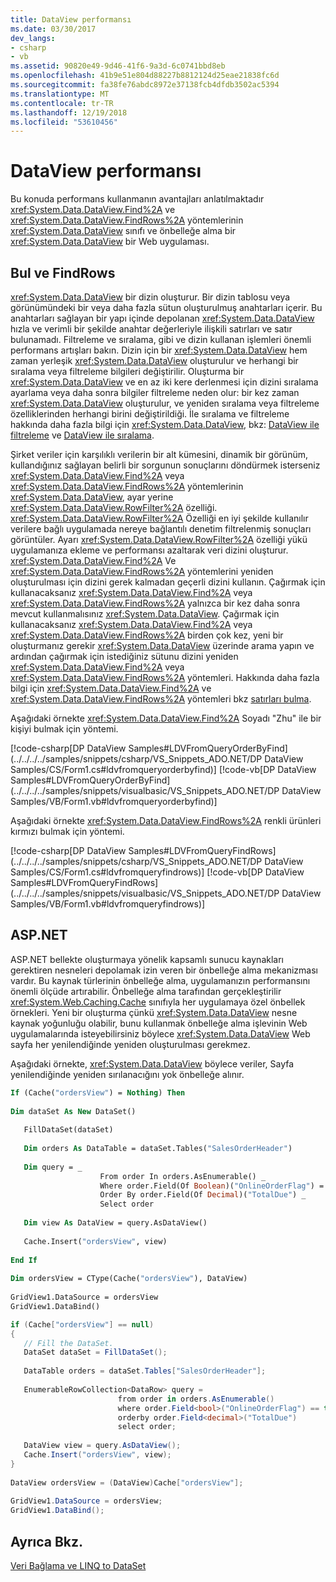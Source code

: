 ```yaml
---
title: DataView performansı
ms.date: 03/30/2017
dev_langs:
- csharp
- vb
ms.assetid: 90820e49-9d46-41f6-9a3d-6c0741bbd8eb
ms.openlocfilehash: 41b9e51e804d88227b8812124d25eae21838fc6d
ms.sourcegitcommit: fa38fe76abdc8972e37138fcb4dfdb3502ac5394
ms.translationtype: MT
ms.contentlocale: tr-TR
ms.lasthandoff: 12/19/2018
ms.locfileid: "53610456"
---
```

# <a name="dataview-performance"></a>DataView performansı
Bu konuda performans kullanmanın avantajları anlatılmaktadır <xref:System.Data.DataView.Find%2A> ve <xref:System.Data.DataView.FindRows%2A> yöntemlerinin <xref:System.Data.DataView> sınıfı ve önbelleğe alma bir <xref:System.Data.DataView> bir Web uygulaması.  
  
## <a name="find-and-findrows"></a>Bul ve FindRows  
 <xref:System.Data.DataView> bir dizin oluşturur. Bir dizin tablosu veya görünümündeki bir veya daha fazla sütun oluşturulmuş anahtarları içerir. Bu anahtarları sağlayan bir yapı içinde depolanan <xref:System.Data.DataView> hızla ve verimli bir şekilde anahtar değerleriyle ilişkili satırları ve satır bulunamadı. Filtreleme ve sıralama, gibi ve dizin kullanan işlemleri önemli performans artışları bakın. Dizin için bir <xref:System.Data.DataView> hem zaman yerleşik <xref:System.Data.DataView> oluşturulur ve herhangi bir sıralama veya filtreleme bilgileri değiştirilir. Oluşturma bir <xref:System.Data.DataView> ve en az iki kere derlenmesi için dizini sıralama ayarlama veya daha sonra bilgiler filtreleme neden olur: bir kez zaman <xref:System.Data.DataView> oluşturulur, ve yeniden sıralama veya filtreleme özelliklerinden herhangi birini değiştirildiği. İle sıralama ve filtreleme hakkında daha fazla bilgi için <xref:System.Data.DataView>, bkz: [DataView ile filtreleme](../../../../docs/framework/data/adonet/filtering-with-dataview-linq-to-dataset.md) ve [DataView ile sıralama](../../../../docs/framework/data/adonet/sorting-with-dataview-linq-to-dataset.md).  
  
 Şirket veriler için karşılıklı verilerin bir alt kümesini, dinamik bir görünüm, kullandığınız sağlayan belirli bir sorgunun sonuçlarını döndürmek isterseniz <xref:System.Data.DataView.Find%2A> veya <xref:System.Data.DataView.FindRows%2A> yöntemlerinin <xref:System.Data.DataView>, ayar yerine <xref:System.Data.DataView.RowFilter%2A> özelliği. <xref:System.Data.DataView.RowFilter%2A> Özelliği en iyi şekilde kullanılır verilere bağlı uygulamada nereye bağlantılı denetim filtrelenmiş sonuçları görüntüler. Ayarı <xref:System.Data.DataView.RowFilter%2A> özelliği yükü uygulamanıza ekleme ve performansı azaltarak veri dizini oluşturur. <xref:System.Data.DataView.Find%2A> Ve <xref:System.Data.DataView.FindRows%2A> yöntemlerini yeniden oluşturulması için dizini gerek kalmadan geçerli dizini kullanın. Çağırmak için kullanacaksanız <xref:System.Data.DataView.Find%2A> veya <xref:System.Data.DataView.FindRows%2A> yalnızca bir kez daha sonra mevcut kullanmalısınız <xref:System.Data.DataView>. Çağırmak için kullanacaksanız <xref:System.Data.DataView.Find%2A> veya <xref:System.Data.DataView.FindRows%2A> birden çok kez, yeni bir oluşturmanız gerekir <xref:System.Data.DataView> üzerinde arama yapın ve ardından çağırmak için istediğiniz sütunu dizini yeniden <xref:System.Data.DataView.Find%2A> veya <xref:System.Data.DataView.FindRows%2A> yöntemleri. Hakkında daha fazla bilgi için <xref:System.Data.DataView.Find%2A> ve <xref:System.Data.DataView.FindRows%2A> yöntemleri bkz [satırları bulma](../../../../docs/framework/data/adonet/dataset-datatable-dataview/finding-rows.md).  
  
 Aşağıdaki örnekte <xref:System.Data.DataView.Find%2A> Soyadı "Zhu" ile bir kişiyi bulmak için yöntemi.  
  
 [!code-csharp[DP DataView Samples#LDVFromQueryOrderByFind](../../../../samples/snippets/csharp/VS_Snippets_ADO.NET/DP DataView Samples/CS/Form1.cs#ldvfromqueryorderbyfind)]
 [!code-vb[DP DataView Samples#LDVFromQueryOrderByFind](../../../../samples/snippets/visualbasic/VS_Snippets_ADO.NET/DP DataView Samples/VB/Form1.vb#ldvfromqueryorderbyfind)]  
  
 Aşağıdaki örnekte <xref:System.Data.DataView.FindRows%2A> renkli ürünleri kırmızı bulmak için yöntemi.  
  
 [!code-csharp[DP DataView Samples#LDVFromQueryFindRows](../../../../samples/snippets/csharp/VS_Snippets_ADO.NET/DP DataView Samples/CS/Form1.cs#ldvfromqueryfindrows)]
 [!code-vb[DP DataView Samples#LDVFromQueryFindRows](../../../../samples/snippets/visualbasic/VS_Snippets_ADO.NET/DP DataView Samples/VB/Form1.vb#ldvfromqueryfindrows)]  
  
## <a name="aspnet"></a>ASP.NET  
 ASP.NET bellekte oluşturmaya yönelik kapsamlı sunucu kaynakları gerektiren nesneleri depolamak izin veren bir önbelleğe alma mekanizması vardır. Bu kaynak türlerinin önbelleğe alma, uygulamanızın performansını önemli ölçüde artırabilir. Önbelleğe alma tarafından gerçekleştirilir <xref:System.Web.Caching.Cache> sınıfıyla her uygulamaya özel önbellek örnekleri. Yeni bir oluşturma çünkü <xref:System.Data.DataView> nesne kaynak yoğunluğu olabilir, bunu kullanmak önbelleğe alma işlevinin Web uygulamalarında isteyebilirsiniz böylece <xref:System.Data.DataView> Web sayfa her yenilendiğinde yeniden oluşturulması gerekmez.  
  
 Aşağıdaki örnekte, <xref:System.Data.DataView> böylece veriler, Sayfa yenilendiğinde yeniden sırılanacığını yok önbelleğe alınır.  
  
```vb  
If (Cache("ordersView") = Nothing) Then  
  
Dim dataSet As New DataSet()  
  
   FillDataSet(dataSet)  
  
   Dim orders As DataTable = dataSet.Tables("SalesOrderHeader")  
  
   Dim query = _  
                    From order In orders.AsEnumerable() _  
                    Where order.Field(Of Boolean)("OnlineOrderFlag") = True _  
                    Order By order.Field(Of Decimal)("TotalDue") _  
                    Select order  
  
   Dim view As DataView = query.AsDataView()  
  
   Cache.Insert("ordersView", view)  
  
End If  
  
Dim ordersView = CType(Cache("ordersView"), DataView)  
  
GridView1.DataSource = ordersView  
GridView1.DataBind()  
```  
  
```csharp  
if (Cache["ordersView"] == null)  
{  
   // Fill the DataSet.                  
   DataSet dataSet = FillDataSet();  
  
   DataTable orders = dataSet.Tables["SalesOrderHeader"];  
  
   EnumerableRowCollection<DataRow> query =  
                        from order in orders.AsEnumerable()  
                        where order.Field<bool>("OnlineOrderFlag") == true  
                        orderby order.Field<decimal>("TotalDue")  
                        select order;  
  
   DataView view = query.AsDataView();  
   Cache.Insert("ordersView", view);  
}  
  
DataView ordersView = (DataView)Cache["ordersView"];  
  
GridView1.DataSource = ordersView;  
GridView1.DataBind();  
```  
  
## <a name="see-also"></a>Ayrıca Bkz.  
 [Veri Bağlama ve LINQ to DataSet](../../../../docs/framework/data/adonet/data-binding-and-linq-to-dataset.md)
